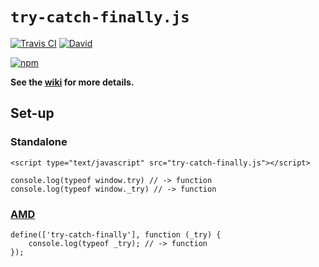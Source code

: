 `try-catch-finally.js`
======================

[![Travis CI](https://img.shields.io/travis/c24w/try-catch-finally.js.svg?style=flat-square)](https://travis-ci.org/c24w/try-catch-finally.js 'Travis CI')
[![David](https://img.shields.io/david/c24w/try-catch-finally.js.svg?style=flat-square)](https://david-dm.org/c24w/try-catch-finally.js 'David')

[![npm](https://nodei.co/npm/try-catch-finally.png?compact=true)](https://www.npmjs.com/package/try-catch-finally 'npm')

**See the [wiki](../../wiki) for more details.**

Set-up
------

### Standalone

	<script type="text/javascript" src="try-catch-finally.js"></script>

	console.log(typeof window.try) // -> function
	console.log(typeof window._try) // -> function

### [AMD](https://github.com/amdjs/amdjs-api/wiki/AMD)

	define(['try-catch-finally'], function (_try) {
		console.log(typeof _try); // -> function
	});
